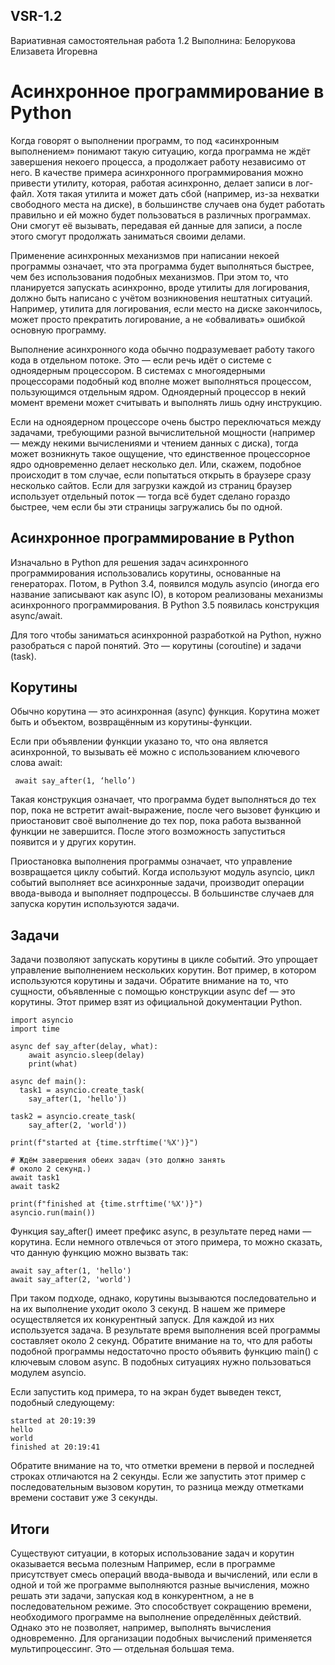 
## VSR-1.2
Вариативная самостоятельная работа 1.2
Выполнина: Белорукова Елизавета Игоревна

# Асинхронное программирование в Python

Когда говорят о выполнении программ, то под «асинхронным выполнением» понимают такую ситуацию, когда программа не ждёт завершения некоего процесса, а продолжает работу независимо от него. В качестве примера асинхронного программирования можно привести утилиту, которая, работая асинхронно, делает записи в лог-файл. Хотя такая утилита и может дать сбой (например, из-за нехватки свободного места на диске), в большинстве случаев она будет работать правильно и ей можно будет пользоваться в различных программах. Они смогут её вызывать, передавая ей данные для записи, а после этого смогут продолжать заниматься своими делами.

Применение асинхронных механизмов при написании некоей программы означает, что эта программа будет выполняться быстрее, чем без использования подобных механизмов. При этом то, что планируется запускать асинхронно, вроде утилиты для логирования, должно быть написано с учётом возникновения нештатных ситуаций. Например, утилита для логирования, если место на диске закончилось, может просто прекратить логирование, а не «обваливать» ошибкой основную программу.

Выполнение асинхронного кода обычно подразумевает работу такого кода в отдельном потоке. Это — если речь идёт о системе с одноядерным процессором. В системах с многоядерными процессорами подобный код вполне может выполняться процессом, пользующимся отдельным ядром. Одноядерный процессор в некий момент времени может считывать и выполнять лишь одну инструкцию.

Если на одноядерном процессоре очень быстро переключаться между задачами, требующими разной вычислительной мощности (например — между некими вычислениями и чтением данных с диска), тогда может возникнуть такое ощущение, что единственное процессорное ядро одновременно делает несколько дел. Или, скажем, подобное происходит в том случае, если попытаться открыть в браузере сразу несколько сайтов. Если для загрузки каждой из страниц браузер использует отдельный поток — тогда всё будет сделано гораздо быстрее, чем если бы эти страницы загружались бы по одной.

## Асинхронное программирование в Python

Изначально в Python для решения задач асинхронного программирования использовались корутины, основанные на генераторах. Потом, в Python 3.4, появился модуль asyncio (иногда его название записывают как async IO), в котором реализованы механизмы асинхронного программирования. В Python 3.5 появилась конструкция async/await.

Для того чтобы заниматься асинхронной разработкой на Python, нужно разобраться с парой понятий. Это — корутины (coroutine) и задачи (task).

## Корутины

Обычно корутина — это асинхронная (async) функция. Корутина может быть и объектом, возвращённым из корутины-функции.

Если при объявлении функции указано то, что она является асинхронной, то вызывать её можно с использованием ключевого слова await:

     await say_after(1, ‘hello’)

Такая конструкция означает, что программа будет выполняться до тех пор, пока не встретит await-выражение, после чего вызовет функцию и приостановит своё выполнение до тех пор, пока работа вызванной функции не завершится. После этого возможность запуститься появится и у других корутин.

Приостановка выполнения программы означает, что управление возвращается циклу событий. Когда используют модуль asyncio, цикл событий выполняет все асинхронные задачи, производит операции ввода-вывода и выполняет подпроцессы. В большинстве случаев для запуска корутин используются задачи.

## Задачи

Задачи позволяют запускать корутины в цикле событий. Это упрощает управление выполнением нескольких корутин. Вот пример, в котором используются корутины и задачи. Обратите внимание на то, что сущности, объявленные с помощью конструкции async def — это корутины. Этот пример взят из официальной документации Python.

    import asyncio
    import time

    async def say_after(delay, what):
        await asyncio.sleep(delay)
        print(what)

    async def main():
      task1 = asyncio.create_task(
        say_after(1, 'hello'))

    task2 = asyncio.create_task(
        say_after(2, 'world'))

    print(f"started at {time.strftime('%X')}")

    # Ждём завершения обеих задач (это должно занять
    # около 2 секунд.)
    await task1
    await task2

    print(f"finished at {time.strftime('%X')}")
    asyncio.run(main())

Функция say_after() имеет префикс async, в результате перед нами — корутина. Если немного отвлечься от этого примера, то можно сказать, что данную функцию можно вызвать так:

    await say_after(1, 'hello')
    await say_after(2, 'world')

При таком подходе, однако, корутины вызываются последовательно и на их выполнение уходит около 3 секунд. В нашем же примере осуществляется их конкурентный запуск. Для каждой из них используется задача. В результате время выполнения всей программы составляет около 2 секунд. Обратите внимание на то, что для работы подобной программы недостаточно просто объявить функцию main() с ключевым словом async. В подобных ситуациях нужно пользоваться модулем asyncio.

Если запустить код примера, то на экран будет выведен текст, подобный следующему:

    started at 20:19:39
    hello
    world
    finished at 20:19:41

Обратите внимание на то, что отметки времени в первой и последней строках отличаются на 2 секунды. Если же запустить этот пример с последовательным вызовом корутин, то разница между отметками времени составит уже 3 секунды.

## Итоги

Существуют ситуации, в которых использование задач и корутин оказывается весьма полезным Например, если в программе присутствует смесь операций ввода-вывода и вычислений, или если в одной и той же программе выполняются разные вычисления, можно решать эти задачи, запуская код в конкурентном, а не в последовательном режиме. Это способствует сокращению времени, необходимого программе на выполнение определённых действий. Однако это не позволяет, например, выполнять вычисления одновременно. Для организации подобных вычислений применяется мультипроцессинг. Это — отдельная большая тема.

